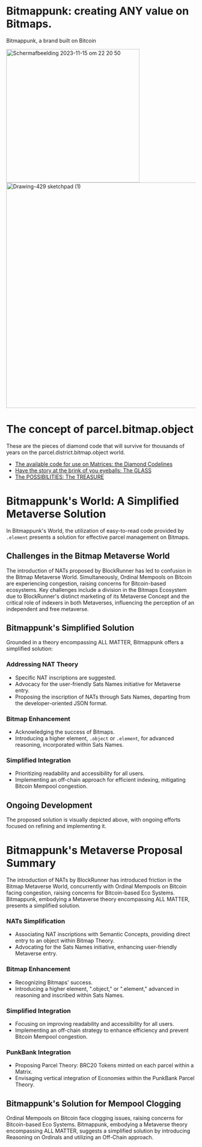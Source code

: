 # Bitmappunk: creating ANY value on Bitmaps.
Bitmappunk, a brand built on Bitcoin


<img width="354" alt="Scherm­afbeelding 2023-11-15 om 22 20 50" src="https://github.com/wiard/Umeko/assets/900114/e5f349e0-5a30-4736-80e4-26db7fc6d4b0">
<img width="599" alt="Drawing-429 sketchpad (1)" src="https://github.com/wiard/Umeko/assets/900114/a7ebaff7-2125-48a5-974a-cf9da115e8da">


# The concept of parcel.bitmap.object
These are the pieces of diamond code that will survive for thousands of years on the parcel.district.bitmap.object world.
- [The available code for use on Matrices: the Diamond Codelines](/docs/codebase.md)
- [Have the story at the brink of you eyeballs: The GLASS](/docs/story.md)
- [The POSSIBILITIES: The TREASURE](/docs/usecases.md)


# Bitmappunk's World: A Simplified Metaverse Solution

In Bitmappunk's World, the utilization of easy-to-read code provided by `.element` presents a solution for effective parcel management on Bitmaps.

## Challenges in the Bitmap Metaverse World

The introduction of NATs proposed by BlockRunner has led to confusion in the Bitmap Metaverse World. Simultaneously, Ordinal Mempools on Bitcoin are experiencing congestion, raising concerns for Bitcoin-based ecosystems. Key challenges include a division in the Bitmaps Ecosystem due to BlockRunner's distinct marketing of its Metaverse Concept and the critical role of indexers in both Metaverses, influencing the perception of an independent and free metaverse.

## Bitmappunk's Simplified Solution

Grounded in a theory encompassing ALL MATTER, Bitmappunk offers a simplified solution:

### Addressing NAT Theory

- Specific NAT inscriptions are suggested.
- Advocacy for the user-friendly Sats Names initiative for Metaverse entry.
- Proposing the inscription of NATs through Sats Names, departing from the developer-oriented JSON format.

### Bitmap Enhancement

- Acknowledging the success of Bitmaps.
- Introducing a higher element, `.object` or `.element`, for advanced reasoning, incorporated within Sats Names.

### Simplified Integration

- Prioritizing readability and accessibility for all users.
- Implementing an off-chain approach for efficient indexing, mitigating Bitcoin Mempool congestion.

## Ongoing Development

The proposed solution is visually depicted above, with ongoing efforts focused on refining and implementing it.

# Bitmappunk's Metaverse Proposal Summary

The introduction of NATs by BlockRunner has introduced friction in the Bitmap Metaverse World, concurrently with Ordinal Mempools on Bitcoin facing congestion, raising concerns for Bitcoin-based Eco Systems. Bitmappunk, embodying a Metaverse theory encompassing ALL MATTER, presents a simplified solution.

### NATs Simplification

- Associating NAT inscriptions with Semantic Concepts, providing direct entry to an object within Bitmap Theory.
- Advocating for the Sats Names initiative, enhancing user-friendly Metaverse entry.

### Bitmap Enhancement

- Recognizing Bitmaps' success.
- Introducing a higher element, ".object," or ".element," advanced in reasoning and inscribed within Sats Names.

### Simplified Integration

- Focusing on improving readability and accessibility for all users.
- Implementing an off-chain strategy to enhance efficiency and prevent Bitcoin Mempool congestion.

### PunkBank Integration

- Proposing Parcel Theory: BRC20 Tokens minted on each parcel within a Matrix.
- Envisaging vertical integration of Economies within the PunkBank Parcel Theory.

## Bitmappunk's Solution for Mempool Clogging

Ordinal Mempools on Bitcoin face clogging issues, raising concerns for Bitcoin-based Eco Systems. Bitmappunk, embodying a Metaverse theory encompassing ALL MATTER, suggests a simplified solution by introducing Reasoning on Ordinals and utilizing an Off-Chain approach.
